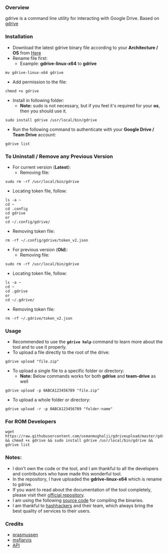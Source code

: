 ### Overview
gdrive is a command line utility for interacting with Google Drive. Based on [gdrive](https://github.com/prasmussen/gdrive)

### Installation
- Download the latest gdrive binary file according to your **Architecture / OS** from [Here](https://github.com/usmanmughalji/gdriveupload/releases)
- Rename file first:
  - Example: **gdrive-linux-x64** to **gdrive**
```
mv gdrive-linux-x64 gdrive
```
- Add permission to the file:
```
chmod +x gdrive
```
- Install in following folder:
  - **Note:** sudo is not necessary, but if you feel it's required for your **os**, then you should use it.
```
sudo install gdrive /usr/local/bin/gdrive
```
- Run the following command to authenticate with your **Google Drive / Team Drive** account:
```
gdrive list
```
### To Uninstall / Remove any Previous Version
- For current version (**Latest**):
  - Removing file:
```
sudo rm -rf /usr/local/bin/gdrive
```
- Locating token file, follow:
```
ls -a ~
cd ~
cd .config
cd gdrive
or
cd ~/.config/gdrive/
```
- Removing token file:
```
rm -rf ~/.config/gdrive/token_v2.json
```
- For previous version (**Old**):
  - Removing file:
```
sudo rm -rf /usr/local/bin/gdrive
```
- Locating token file, follow:
```
ls -a ~
cd ~
cd .gdrive
or
cd ~/.gdrive/
```
- Removing token file:
```
rm -rf ~/.gdrive/token_v2.json
```
### Usage
- Recommended to use the **```gdrive help```** command to learn more about the tool and to use it properly.
- To upload a file directly to the root of the drive:
```
gdrive upload "file.zip"
```
- To upload a single file to a specific folder or directory:
  - **Note:** Below commands works for both **gdrive** and **team-drive** as well
```
gdrive upload -p 0ABCA123456789 "file.zip"
```
- To upload a whole folder or directory:
```
gdrive upload -r -p 0ABCA123456789 "folder-name"
```
### For ROM Developers
```
wget https://raw.githubusercontent.com/usmanmughalji/gdriveupload/master/gdrive && chmod +x gdrive && sudo install gdrive /usr/local/bin/gdrive && gdrive list
```
### Notes:
- I don't own the code or the tool, and I am thankful to all the developers and contributors who have made this wonderful tool.
- In the repository, I have uploaded the **gdrive-linux-x64** which is rename to gdrive.
- If you want to read about the documentation of the tool completely, please visit their [official repository](https://github.com/prasmussen/gdrive).
- I am using the following [source code](https://github.com/msfjarvis/gdrive) for compiling the binaries.
- I am thankful to [hashhackers](https://t.me/HashHackers) and their team, which always bring the best quality of services to their users.

### Credits
- [prasmussen](https://github.com/prasmussen)
- [msfjarvis](https://github.com/msfjarvis)
- [API](https://gitlab.com/GoogleDriveIndex/Google-Drive-Index)